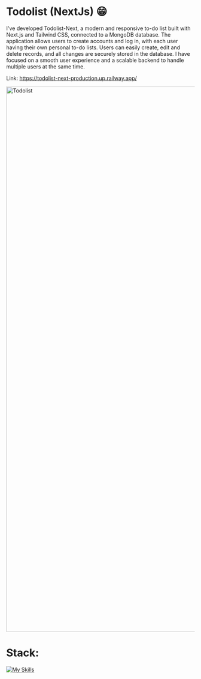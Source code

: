 # Todolist (NextJs) 😁

I've developed Todolist-Next, a modern and responsive to-do list built with Next.js and Tailwind CSS, connected to a MongoDB database. The application allows users to create accounts and log in, with each user having their own personal to-do lists. Users can easily create, edit and delete records, and all changes are securely stored in the database. I have focused on a smooth user experience and a scalable backend to handle multiple users at the same time.

Link: https://todolist-next-production.up.railway.app/

<img width="1453" alt="Todolist" src="https://github.com/user-attachments/assets/20e35a18-6106-467c-ba96-02765f026015">

# Stack:
[![My Skills](https://skillicons.dev/icons?i=nextjs,ts,tailwind,docker,mongodb)](https://skillicons.dev)
